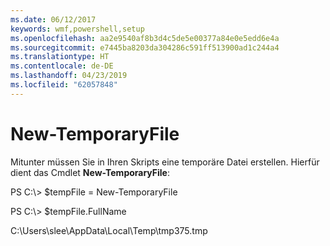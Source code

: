 ```yaml
---
ms.date: 06/12/2017
keywords: wmf,powershell,setup
ms.openlocfilehash: aa2e9540af8b3d4c5de5e00377a84e0e5edd6e4a
ms.sourcegitcommit: e7445ba8203da304286c591ff513900ad1c244a4
ms.translationtype: HT
ms.contentlocale: de-DE
ms.lasthandoff: 04/23/2019
ms.locfileid: "62057848"
---
```

# <a name="new-temporaryfile"></a>New-TemporaryFile
Mitunter müssen Sie in Ihren Skripts eine temporäre Datei erstellen. Hierfür dient das Cmdlet **New-TemporaryFile**:

PS C:\\&gt; $tempFile = New-TemporaryFile

PS C:\\&gt; $tempFile.FullName

C:\\Users\\slee\\AppData\\Local\\Temp\\tmp375.tmp
